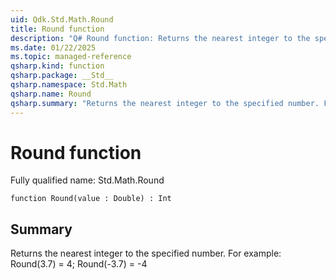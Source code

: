 ```yaml
---
uid: Qdk.Std.Math.Round
title: Round function
description: "Q# Round function: Returns the nearest integer to the specified number. For example: Round(3.7) = 4; Round(-3.7) = -4"
ms.date: 01/22/2025
ms.topic: managed-reference
qsharp.kind: function
qsharp.package: __Std__
qsharp.namespace: Std.Math
qsharp.name: Round
qsharp.summary: "Returns the nearest integer to the specified number. For example: Round(3.7) = 4; Round(-3.7) = -4"
---
```


# Round function

Fully qualified name: Std.Math.Round

```qsharp
function Round(value : Double) : Int
```

## Summary
Returns the nearest integer to the specified number.
For example: Round(3.7) = 4; Round(-3.7) = -4
